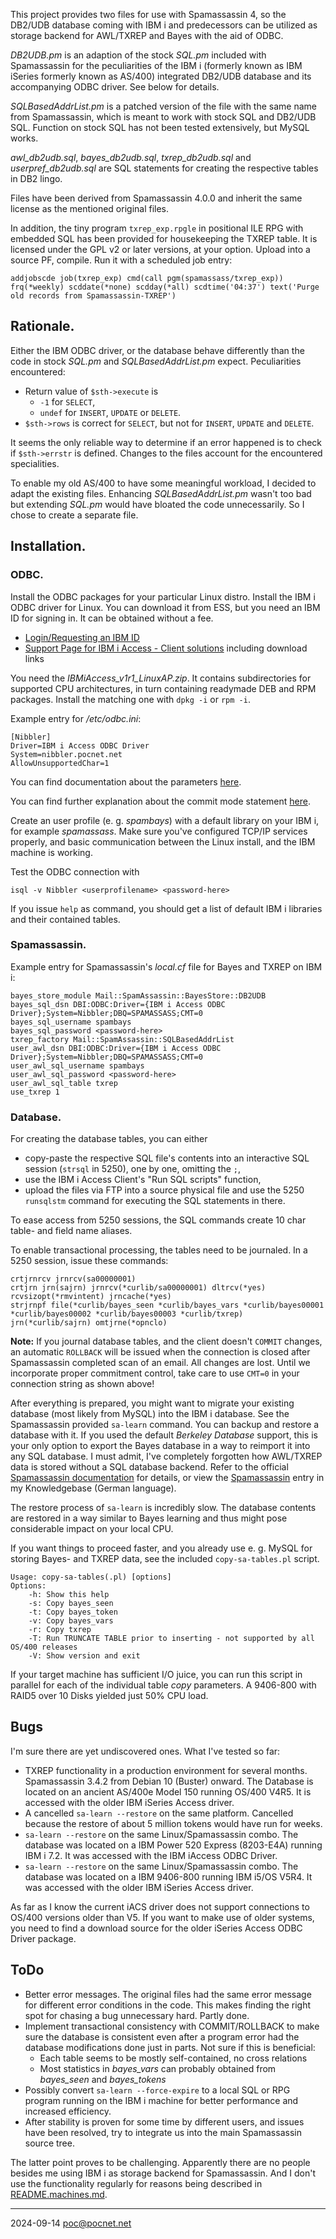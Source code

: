 This project provides two files for use with Spamassassin 4, so the DB2/UDB database coming with IBM i and predecessors can be utilized as storage backend for AWL/TXREP and Bayes with the aid of ODBC.

*DB2UDB.pm* is an adaption of the stock *SQL.pm* included with Spamassassin for the peculiarities of the IBM i (formerly known as IBM iSeries formerly known as AS/400) integrated DB2/UDB database and its accompanying ODBC driver. See below for details.

*SQLBasedAddrList.pm* is a patched version of the file with the same name from Spamassassin, which is meant to work with stock SQL and DB2/UDB SQL. Function on stock SQL has not been tested extensively, but MySQL works.

*awl_db2udb.sql*, *bayes_db2udb.sql*, *txrep_db2udb.sql* and *userpref_db2udb.sql* are SQL statements for creating the respective tables in DB2 lingo.

Files have been derived from Spamassassin 4.0.0 and inherit the same license as the mentioned original files.

In addition, the tiny program `txrep_exp.rpgle` in positional ILE RPG with embedded SQL has been provided for housekeeping the TXREP table. It is licensed under the GPL v2 or later versions, at your option. Upload into a source PF, compile. Run it with a scheduled job entry:
```
addjobscde job(txrep_exp) cmd(call pgm(spamassass/txrep_exp)) frq(*weekly) scddate(*none) scdday(*all) scdtime('04:37') text('Purge old records from Spamassassin-TXREP')
```

## Rationale.
Either the IBM ODBC driver, or the database behave differently than the code in stock *SQL.pm* and *SQLBasedAddrList.pm* expect. Peculiarities encountered:
- Return value of `$sth->execute` is
   - `-1` for `SELECT`,
   - `undef` for `INSERT`, `UPDATE` or `DELETE`.
- `$sth->rows` is correct for `SELECT`, but not for `INSERT`, `UPDATE` and `DELETE`.

It seems the only reliable way to determine if an error happened is to check if `$sth->errstr` is defined. Changes to the files account for the encountered specialities.

To enable my old AS/400 to have some meaningful workload, I decided to adapt the existing files. Enhancing *SQLBasedAddrList.pm* wasn't too bad but extending *SQL.pm* would have bloated the code unnecessarily. So I chose to create a separate file.

## Installation.
### ODBC.
Install the ODBC packages for your particular Linux distro. Install the IBM i ODBC driver for Linux. You can download it from ESS, but you need an IBM ID for signing in. It can be obtained without a fee.
- [Login/Requesting an IBM ID](https://www.ibm.com/servers/eserver/ess/ProtectedServlet.wss)
- [Support Page for IBM i Access - Client solutions](https://www.ibm.com/support/pages/node/633843) including download links

You need the *IBMiAccess_v1r1_LinuxAP.zip*. It contains subdirectories for supported CPU architectures, in turn containing readymade DEB and RPM packages. Install the matching one with `dpkg -i` or `rpm -i`.

Example entry for */etc/odbc.ini*:
```
[Nibbler]
Driver=IBM i Access ODBC Driver
System=nibbler.pocnet.net
AllowUnsupportedChar=1
```
You can find documentation about the parameters [here](https://www.ibm.com/support/knowledgecenter/ssw_ibm_i_73/rzaik/connectkeywords.htm).

You can find further explanation about the commit mode statement [here](https://www-01.ibm.com/support/docview.wss?uid=nas8N1017566).

Create an user profile (e. g. *spambays*) with a default library on your IBM i, for example *spamassass*. Make sure you've configured TCP/IP services properly, and basic communication between the Linux install, and the IBM machine is working.

Test the ODBC connection with
```
isql -v Nibbler <userprofilename> <password-here>
```
If you issue `help` as command, you should get a list of default IBM i libraries and their contained tables.

### Spamassassin.
Example entry for Spamassassin's *local.cf* file for Bayes and TXREP on IBM i:
```
bayes_store_module Mail::SpamAssassin::BayesStore::DB2UDB
bayes_sql_dsn DBI:ODBC:Driver={IBM i Access ODBC Driver};System=Nibbler;DBQ=SPAMASSASS;CMT=0
bayes_sql_username spambays
bayes_sql_password <password-here>
txrep_factory Mail::SpamAssassin::SQLBasedAddrList
user_awl_dsn DBI:ODBC:Driver={IBM i Access ODBC Driver};System=Nibbler;DBQ=SPAMASSASS;CMT=0
user_awl_sql_username spambays
user_awl_sql_password <password-here>
user_awl_sql_table txrep
use_txrep 1
```

### Database.
For creating the database tables, you can either
- copy-paste the respective SQL file's contents into an interactive SQL session (`strsql` in 5250), one by one, omitting the `;`,
- use the IBM i Access Client's "Run SQL scripts" function,
- upload the files via FTP into a source physical file and use the 5250 `runsqlstm` command for executing the SQL statements in there.

To ease access from 5250 sessions, the SQL commands create 10 char table- and field name aliases.

To enable transactional processing, the tables need to be journaled. In a 5250 session, issue these commands:
```
crtjrnrcv jrnrcv(sa00000001)
crtjrn jrn(sajrn) jrnrcv(*curlib/sa00000001) dltrcv(*yes) rcvsizopt(*rmvintent) jrncache(*yes)
strjrnpf file(*curlib/bayes_seen *curlib/bayes_vars *curlib/bayes00001 *curlib/bayes00002 *curlib/bayes00003 *curlib/txrep) jrn(*curlib/sajrn) omtjrne(*opnclo)
```
**Note:** If you journal database tables, and the client doesn't `COMMIT` changes, an automatic `ROLLBACK` will be issued when the connection is closed after Spamassassin completed scan of an email. All changes are lost. Until we incorporate proper commitment control, take care to use `CMT=0` in your connection string as shown above!

After everything is prepared, you might want to migrate your existing database (most likely from MySQL) into the IBM i database. See the Spamassassin provided `sa-learn` command. You can backup and restore a database with it. If you used the default *Berkeley Database* support, this is your only option to export the Bayes database in a way to reimport it into any SQL database. I must admit, I've completely forgotten how AWL/TXREP data is stored without a SQL database backend. Refer to the official [Spamassassin documentation](https://spamassassin.apache.org/doc.html) for details, or view the [Spamassassin](https://kb.pocnet.net/wiki/Spamassassin) entry in my Knowledgebase (German language).

The restore process of `sa-learn` is incredibly slow. The database contents are restored in a way similar to Bayes learning and thus might pose considerable impact on your local CPU.

If you want things to proceed faster, and you already use e. g. MySQL for storing Bayes- and TXREP data, see the included `copy-sa-tables.pl` script.
```
Usage: copy-sa-tables(.pl) [options]
Options:
    -h: Show this help
    -s: Copy bayes_seen
    -t: Copy bayes_token
    -v: Copy bayes_vars
    -r: Copy txrep
    -T: Run TRUNCATE TABLE prior to inserting - not supported by all OS/400 releases
    -V: Show version and exit
```
If your target machine has sufficient I/O juice, you can run this script in parallel for each of the individual table *copy* parameters. A 9406-800 with RAID5 over 10 Disks yielded just 50% CPU load.

## Bugs
I'm sure there are yet undiscovered ones. What I've tested so far:
- TXREP functionality in a production environment for several months. Spamassassin 3.4.2 from Debian 10 (Buster) onward. The Database is located on an ancient AS/400e Model 150 running OS/400 V4R5. It is accessed with the older IBM iSeries Access driver.
- A cancelled `sa-learn --restore` on the same platform. Cancelled because the restore of about 5 million tokens would have run for weeks.
- `sa-learn --restore` on the same Linux/Spamassassin combo. The database was located on a IBM Power 520 Express (8203-E4A) running IBM i 7.2. It was accessed with the IBM iAccess ODBC Driver.
- `sa-learn --restore` on the same Linux/Spamassassin combo. The database was located on a IBM 9406-800 running IBM i5/OS V5R4. It was accessed with the older IBM iSeries Access driver.

As far as I know the current iACS driver does not support connections to OS/400 versions older than V5. If you want to make use of older systems, you need to find a download source for the older iSeries Access ODBC Driver package.

## ToDo
- Better error messages. The original files had the same error message for different error conditions in the code. This makes finding the right spot for chasing a bug unnecessary hard. Partly done.
- Implement transactional consistency with COMMIT/ROLLBACK to make sure the database is consistent even after a program error had the database modifications done just in parts. Not sure if this is beneficial:
   - Each table seems to be mostly self-contained, no cross relations
   - Most statistics in *bayes_vars* can probably obtained from *bayes_seen* and *bayes_tokens*
- Possibly convert `sa-learn --force-expire` to a local SQL or RPG program running on the IBM i machine for better performance and increased efficiency.
- After stability is proven for some time by different users, and issues have been resolved, try to integrate us into the main Spamassassin source tree.

The latter point proves to be challenging. Apparently there are no people besides me using IBM i as storage backend for Spamassassin. And I don't use the functionality regularly for reasons being described in [README.machines.md](README.machines.md).

----

2024-09-14 poc@pocnet.net
